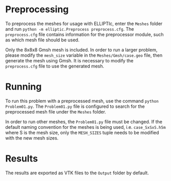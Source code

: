 # Preprocessing

To preprocess the meshes for usage with ELLIPTIc, enter the `Meshes` folder and run `python -m elliptic.Preprocess preprocess.cfg`. The `preprocess.cfg` file contains information for the preprocessor module, such as which mesh file should be used.

Only the 8x8x8 Gmsh mesh is included. In order to run a larger problem, please modify the `mesh_size` variable in the `Meshes/Gmsh/case.geo` file, then generate the mesh using Gmsh. It is necessary to modify the `preprocess.cfg` file to use the generated mesh.


# Running

To run this problem with a preprocessed mesh, use the command `python Problem01.py`. The `Problem01.py` file is configured to search for the preprocessed mesh file under the `Meshes` folder.

In order to run other meshes, the `Problem01.py` file must be changed. If the default naming convention for the meshes is being used, i.e. `case_SxSxS.h5m` where S is the mesh size, only the `MESH_SIZES` tuple needs to be modified with the new mesh sizes.


# Results

The results are exported as VTK files to the `Output` folder by default.
